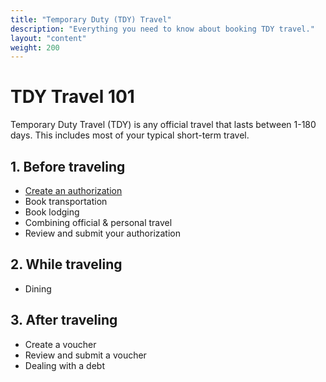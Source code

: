 ```yaml
---
title: "Temporary Duty (TDY) Travel"
description: "Everything you need to know about booking TDY travel."
layout: "content"
weight: 200
---
```


# TDY Travel 101

Temporary Duty Travel (TDY) is any official travel that lasts between 1-180 days. This includes most of your typical short-term travel. 


## 1. Before traveling

- [Create an authorization](booking-travel/create-authorization/)
- Book transportation
- Book lodging
- Combining official & personal travel
- Review and submit your authorization


## 2. While traveling

- Dining 


## 3. After traveling

- Create a voucher 
- Review and submit a voucher
- Dealing with a debt

